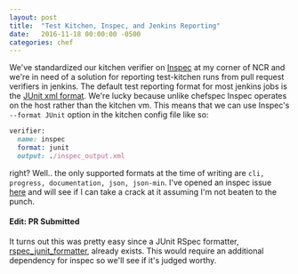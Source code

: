 ```yaml
---
layout: post
title:  "Test Kitchen, Inspec, and Jenkins Reporting"
date:   2016-11-18 00:00:00 -0500
categories: chef
---
```

We've standardized our kitchen verifier on
[Inspec](https://github.com/chef/inspec) at my corner of NCR and we're in need
of a solution for reporting test-kitchen runs from pull request verifiers in
jenkins. The default test reporting format for most jenkins jobs is the
[JUnit xml format](https://github.com/windyroad/JUnit-Schema). We're lucky
because unlike chefspec Inspec operates on the host rather than the kitchen vm.
This means that we can use Inspec's `--format JUnit` option in the kitchen
config file like so:

```ruby
verifier:
  name: inspec
  format: junit
  output: ./inspec_output.xml
```

right? Well.. the only supported formats at the time of writing are
`cli, progress, documentation, json, json-min`. I've opened an inspec issue
[here](https://github.com/chef/inspec/issues/1301) and will see if I can take a
crack at it assuming I'm not beaten to the punch.

#### Edit: PR Submitted
It turns out this was pretty easy since a JUnit RSpec formatter,
[rspec_junit_formatter](https://github.com/sj26/rspec_junit_formatter), already
exists. This would require an additional dependency for inspec so we'll see if
it's judged worthy.
